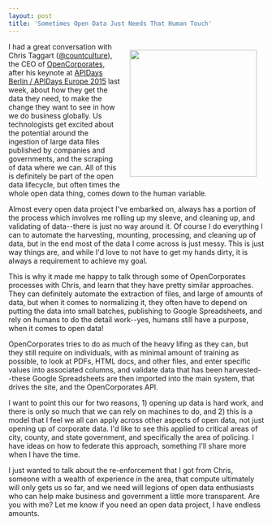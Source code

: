 ```yaml
---
layout: post
title: 'Sometimes Open Data Just Needs That Human Touch'
---
```

<p><img style="padding: 15px;" src="http://kinlane-productions.s3.amazonaws.com/api-evangelist-site/blog/17084937117_6045e3d299_z.jpg" alt="" width="250" align="right" /></p>
<p>I had a great conversation with Chris Taggart (<a href="https://twitter.com/countculture">@countculture</a>), the CEO of <a href="https://opencorporates.com/">OpenCorporates</a>, after his keynote at <a href="http://apidaysberlin2015.apistrat.com/">APIDays Berlin / APIDays Europe 2015</a> last week, about how they get the data they need, to make the change they want to see in how we do business globally. Us technologists get excited about the potential around the ingestion of large data files published by companies and governments, and the scraping of data where we can. All of this is definitely be part of the open data lifecycle, but often times the whole open data thing, comes down to the human variable.</p>
<p>Almost every open data project I've embarked on, always has a portion of the process which involves me rolling up my sleeve, and cleaning up, and validating of data--there is just no way around it. Of course I do everything I can to automate the harvesting, mounting, processing, and cleaning up of data, but in the end most of the data I come across is just messy. This is just way things are, and while I'd love to not have to get my hands dirty, it is always a requirement to achieve my goal.</p>
<p>This is why it made me happy to talk through some of OpenCorporates processes with Chris, and learn that they have pretty similar approaches. They can definitely automate the extraction of files, and large of amounts of data, but when it comes to normalizing it, they often have to depend on putting the data into small batches, publishing to Google Spreadsheets, and rely on humans to do the detail work--yes, humans still have a purpose, when it comes to open data!</p>
<p>OpenCorporates tries to do as much of the heavy lifing as they can, but they still require on individuals, with as minimal amount of training as possible, to look at PDFs, HTML docs, and other files, and enter specific values into associated columns, and validate data that has been harvested--these Google Spreadsheets are then imported into the main system, that drives the site, and the OpenCorporates API.&nbsp;</p>
<p>I want to point this our for two reasons, 1) opening up data is hard work, and there is only so much that we can rely on machines to do, and 2) this is a model that I feel we all can apply across other aspects of open data, not just opening up of corporate data. I'd like to see this applied to critical areas of city, county, and state government, and specifically the area of policing. I have ideas on how to federate this approach, something I'll share more when I have the time.</p>
<p>I just wanted to talk about the re-enforcement that I got from Chris, someone with a wealth of experience in the area, that compute ultimately will only gets us so far, and we need will legions of open data enthusiasts who can help make business and government a little more transparent. Are you with me? Let me know if you need an open data project, I have endless amounts.</p>